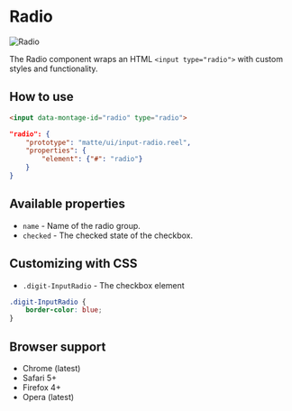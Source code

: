 # Radio

![Radio](https://raw.github.com/montagejs/montage-lab/master/skeleton/mobile/components/input-radio.reel/screenshot.png)

The Radio component wraps an HTML `<input type="radio">` with custom styles and functionality.

## How to use

```html
<input data-montage-id="radio" type="radio">
```

```json
"radio": {
    "prototype": "matte/ui/input-radio.reel",
    "properties": {
        "element": {"#": "radio"}
    }
}
```


## Available properties

* `name` - Name of the radio group.
* `checked` - The checked state of the checkbox.



## Customizing with CSS

* `.digit-InputRadio` - The checkbox element

```css
.digit-InputRadio {
    border-color: blue;
}
```



## Browser support

* Chrome (latest)
* Safari 5+
* Firefox 4+
* Opera (latest)
